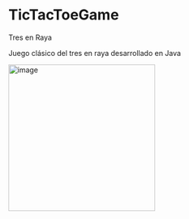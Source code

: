 # TicTacToeGame

Tres en Raya

Juego clásico del tres en raya desarrollado en Java

<img width="289" alt="image" src="https://github.com/BlackCodePP/TicTacToeGame/assets/133769677/ba60168c-0be8-474d-81bd-5ad7d0d9965a">

